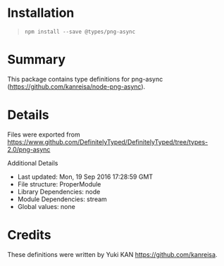 # Installation
> `npm install --save @types/png-async`

# Summary
This package contains type definitions for png-async (https://github.com/kanreisa/node-png-async).

# Details
Files were exported from https://www.github.com/DefinitelyTyped/DefinitelyTyped/tree/types-2.0/png-async

Additional Details
 * Last updated: Mon, 19 Sep 2016 17:28:59 GMT
 * File structure: ProperModule
 * Library Dependencies: node
 * Module Dependencies: stream
 * Global values: none

# Credits
These definitions were written by Yuki KAN <https://github.com/kanreisa>.
